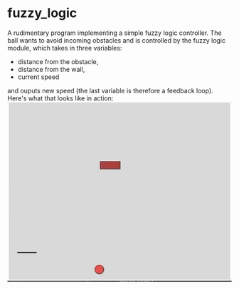 # fuzzy_logic

A rudimentary program implementing a simple fuzzy logic controller. 
The ball wants to avoid incoming obstacles and is controlled by the fuzzy logic module, which
takes in three variables:

- distance from the obstacle,
- distance from the wall,
- current speed

and ouputs new speed (the last variable is therefore a feedback loop).
Here's what that looks like in action:
![](ball.gif)
